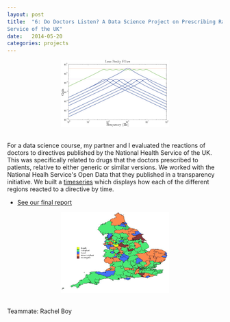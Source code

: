 ```yaml
---
layout: post
title:  "6: Do Doctors Listen? A Data Science Project on Prescribing Rates of NSAIDs as influenced by the National Health
Service of the UK"
date:   2014-05-20
categories: projects
---
```

<center><img src="images/projects/lesspeaks.jpg" width="50%"></center><br> 


For a data science course, my partner and I evaluated the reactions of doctors to directives published by the National Health Service of the UK. This was specifically related to drugs that the doctors prescribed to patients, relative to either generic or similar versions. We worked with the National Healh Service's Open Data that they published in a transparency initiative. We built a [timeseries](https://www.dropbox.com/s/eviombgon1jb9ji/NSAIDmapTimeseries.avi?dl=0) which displays how each of the different regions reacted to a directive by time.

* [See our final report](https://www.dropbox.com/s/z354fimlei0zgcu/NHS___Data_Science.pdf?dl=0)

<center><img src="images/thumbnails/6.jpg" width="50%"></center><br>  


Teammate: Rachel Boy